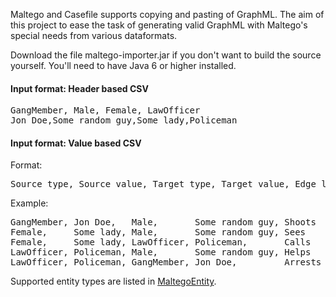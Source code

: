 Maltego and Casefile supports copying and pasting of GraphML. The aim of this project to ease the task
of generating valid GraphML with Maltego's special needs from various dataformats.

Download the file maltego-importer.jar if you don't want to build the source yourself. You'll need to have Java 6 or higher installed.

#### Input format: Header based CSV

<pre>
GangMember, Male, Female, LawOfficer
Jon Doe,Some random guy,Some lady,Policeman
</pre>

#### Input format: Value based CSV
Format:
<pre>Source type, Source value, Target type, Target value, Edge label</pre>

Example:
<pre>
GangMember, Jon Doe,   Male,       Some random guy, Shoots
Female,     Some lady, Male,       Some random guy, Sees
Female,     Some lady, LawOfficer, Policeman,       Calls
LawOfficer, Policeman, Male,       Some random guy, Helps
LawOfficer, Policeman, GangMember, Jon Doe,         Arrests
</pre>

Supported entity types are listed in [MaltegoEntity](https://github.com/pcbje/maltego-importer/blob/master/src/main/java/com/pcbje/maltegoimporter/model/impl/MaltegoEntity.java).
